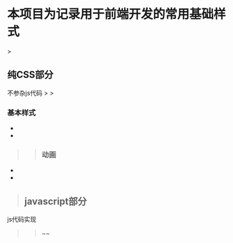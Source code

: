 <h1> 本项目为记录用于前端开发的常用基础样式</h1>
> <h2>纯CSS部分</h2>
不参杂js代码
> > <h3>基本样式</h3>
<ul>
<li></li>
<li></li>
</ul>

> > <h3>动画</h3>
<ul>
<li></li>
<li></li>
</ul>

> <h2>javascript部分</h2>
js代码实现
> > ~~
